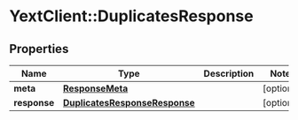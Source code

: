 # YextClient::DuplicatesResponse

## Properties
Name | Type | Description | Notes
------------ | ------------- | ------------- | -------------
**meta** | [**ResponseMeta**](ResponseMeta.md) |  | [optional] 
**response** | [**DuplicatesResponseResponse**](DuplicatesResponseResponse.md) |  | [optional] 


